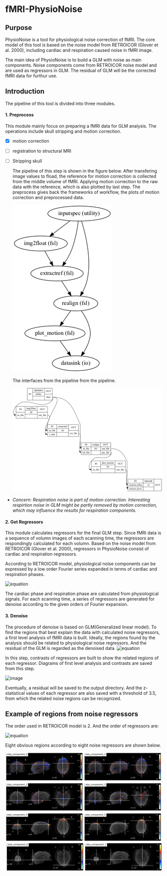# fMRI-PhysioNoise

## Purpose

PhysioNoise is a tool for physiological noise correction of fMRI. The core model of this tool is based on the noise model from RETROICOR (Glover et al. 2000), including cardiac and respiration caused noise in fMRI image.

The main idea of PhysioNoise is to build a GLM with noise as main components. Noise components come from RETROICOR noise model and are used as regressors in GLM. The residual of GLM will be the corrected fMRI data for furthur use.

## Introduction

The pipeline of this tool is divided into three modules.

#### 1. Preprocess

   This module mainly focus on preparing a fMRI data for GLM analysis. The operations include skull stripping and motion correction.

- [X] motion correction
- [ ] registration to structural MRI
- [ ] Stripping skull

   The pipeline of this step is shown in the figure below. After transfering image values to fload, the reference for motion correction is collected from the middle volume of fMRI. Applying motion correction to the raw data with the reference, which is also plotted by last step. The preprocess gives back the frameworks of workflow, the plots of motion correction and preprocessed data.

   ![1658736300888](image/README/1658736300888.png)

   The interfaces from the pipeline from the pipeline.

   ![1658736278731](image/README/1658736278731.png)

- *Concern: Respiration noise is part of motion correction. Interesting respirtion noise in GLM might be partly removed by motion correction, which may influence the results for respiration components.*

#### 2. Get Regressors

   This module calculates regressors for the final GLM step. Since fMRI data is a sequence of volumn images of each scanning time, the regressors are respondingly calculated for each volumn. Based on the noise model from RETROICOR (Glover et al. 2000), regressors in PhysioNoise consist of cardiac and respiration regressors.

   According to RETROICOR model, physiological noise components can be expressed by a low order Fourier series expanded in terms of cardiac and respiration phases.

   ![equation](http://www.sciweavers.org/upload/Tex2Img_1658738485/render.png)

   The cardiac phase and respiration phase are calculated from physiological signals. For each scanning time, a series of regressors are generated for denoise according to the given orders of Fourier expansion.

#### 3. Denoise

   The procedure of denoise is based on GLM(Generalized linear model). To find the regions that best explain the data with calculated noise regressors, a first level analysis of fMRI data is built. Ideally, the regions found by the analysis should be related to physiological noise regressors. And the residual of the GLM is regarded as the denoised data.
   ![equation](http://www.sciweavers.org/upload/Tex2Img_1658739209/render.png)

   In this step, contrasts of regressors are built to show the related regions of each regressor. Diagrams of first level analysis and contrasts are saved from this step.

   ![image](/Users/xinyi/Documents/GitHub/fMRI-PhysioNoise/image/README/design_matrix.png)

   Eventually, a residual will be saved to the output directory. And the z-statistical values of each regressor are also saved with a threshold of 3.5, from which the related noise regions can be recognized.

## Example of regions from noise regressors

   The order used in RETROICOR model is 2. And the order of regressors are:

   ![equation](http://www.sciweavers.org/upload/Tex2Img_1658740587/render.png)

   Eight obvious regions according to eight noise regressors are shown below.

   ![1658740784163](image/README/1658740784163.png)
